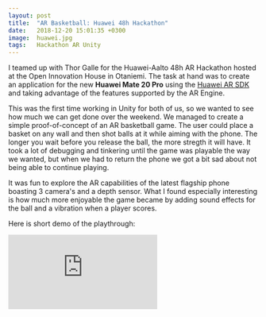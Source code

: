 ```yaml
---
layout: post
title:  "AR Basketball: Huawei 48h Hackathon"
date:   2018-12-20 15:01:35 +0300
image:  huawei.jpg
tags:   Hackathon AR Unity
---
```

I teamed up with Thor Galle for the Huawei-Aalto 48h AR Hackathon hosted at the Open Innovation House in Otaniemi. The task at hand was to create an application for the new **Huawei Mate 20 Pro** using the [Huawei AR SDK][sdk] and taking advantage of the features supported by the AR Engine.

This was the first time working in Unity for both of us, so we wanted to see how much we can get done over the weekend.
We managed to create a simple proof-of-concept of an AR basketball game. The user could place a basket on any wall and then shot balls at it while aiming with the phone. The longer you wait before you release the ball, the more stregth it will have. It took a lot of debugging and tinkering until the game was playable the way we wanted, but when we had to return the phone we got a bit sad about not being able to continue playing.

It was fun to explore the AR capabilities of the latest flagship phone boasting 3 camera's and a depth sensor. What I found especially interesting is how much more enjoyable the game became by adding sound effects for the ball and a vibration when a player scores.

Here is short demo of the playthrough:

<iframe src="https://www.youtube.com/embed/O0hU6fUvuYU" frameborder="0" allowfullscreen></iframe>

[sdk]: https://developer.huawei.com/consumer/en/doc/20308
